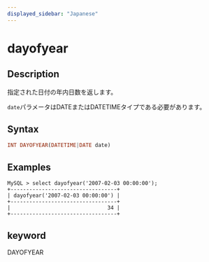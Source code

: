 ```yaml
---
displayed_sidebar: "Japanese"
---
```


# dayofyear

## Description

指定された日付の年内日数を返します。

`date`パラメータはDATEまたはDATETIMEタイプである必要があります。

## Syntax

```Haskell
INT DAYOFYEAR(DATETIME|DATE date)
```

## Examples

```Plain Text
MySQL > select dayofyear('2007-02-03 00:00:00');
+----------------------------------+
| dayofyear('2007-02-03 00:00:00') |
+----------------------------------+
|                               34 |
+----------------------------------+
```

## keyword

DAYOFYEAR